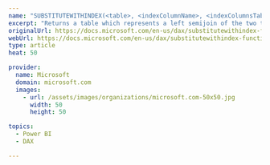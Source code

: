 ```yaml
---
name: "SUBSTITUTEWITHINDEX(<table>, <indexColumnName>, <indexColumnsTable>, [<orderBy_expression>, [<order>][, <orderBy_expression>, [<order>]]…])"
excerpt: "Returns a table which represents a left semijoin of the two tables supplied as arguments. The semijoin is performed by using common columns, determined by common column names and common data type . The columns being joined on are replaced with a single column in the returned table which is of type integer and contains an index. The index is a reference into the right join table given a specified sort order."
originalUrl: https://docs.microsoft.com/en-us/dax/substitutewithindex-function-dax
webUrl: https://docs.microsoft.com/en-us/dax/substitutewithindex-function-dax
type: article
heat: 50

provider:
  name: Microsoft
  domain: microsoft.com
  images:
    - url: /assets/images/organizations/microsoft.com-50x50.jpg
      width: 50
      height: 50

topics:
  - Power BI
  - DAX

---
```


